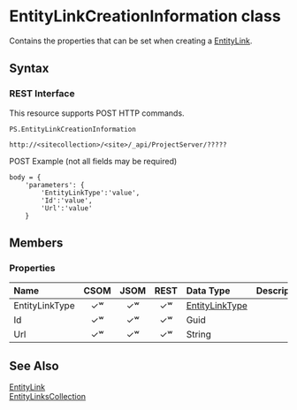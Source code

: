 [comment]: # (Name:EntityLinkCreationInformation)
[comment]: # (Type:class)
[comment]: # (Status:Incomplete)

# <a name="name"></a>EntityLinkCreationInformation class

<a name="description"></a>Contains the properties that can be set when creating a [EntityLink](EntityLink.md).

## <a name="syntax"></a>Syntax

### REST Interface

This resource supports POST HTTP commands.

```
PS.EntityLinkCreationInformation

http://<sitecollection>/<site>/_api/ProjectServer/?????
```
POST Example (not all fields may be required)
```
body = {
	'parameters': {
		'EntityLinkType':'value', 
		'Id':'value', 
		'Url':'value'		
	}
```

## <a name="members"></a>Members

### <a name="properties"></a>Properties

|**Name**|**CSOM**|**JSOM**|**REST**|**Data Type**|**Description**|
|:-----|:-----:|:-----:|:-----:|:-----|:-----|
|<a name="EntityLinkType"></a>EntityLinkType|&#x2713;&#x02B7;|&#x2713;&#x02B7;|&#x2713;&#x02B7;|[EntityLinkType](EntityLinkType.md)||
|<a name="Id"></a>Id|&#x2713;&#x02B7;|&#x2713;&#x02B7;|&#x2713;&#x02B7;|Guid||
|<a name="Url"></a>Url|&#x2713;&#x02B7;|&#x2713;&#x02B7;|&#x2713;&#x02B7;|String||

## <a name="seeAlso"></a>See Also

[EntityLink](EntityLink.md)<br/>
[EntityLinksCollection](EntityLinksCollection.md)<br/>
